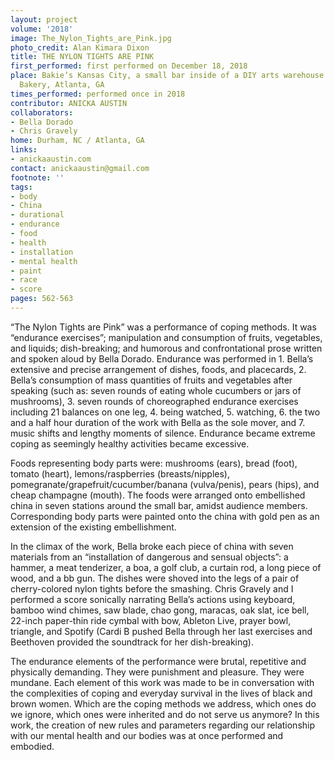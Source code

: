 ```yaml
---
layout: project
volume: '2018'
image: The_Nylon_Tights_are_Pink.jpg
photo_credit: Alan Kimara Dixon
title: THE NYLON TIGHTS ARE PINK
first_performed: first performed on December 18, 2018
place: Bakie’s Kansas City, a small bar inside of a DIY arts warehouse called The
  Bakery, Atlanta, GA
times_performed: performed once in 2018
contributor: ANICKA AUSTIN
collaborators:
- Bella Dorado
- Chris Gravely
home: Durham, NC / Atlanta, GA
links:
- anickaaustin.com
contact: anickaaustin@gmail.com
footnote: ''
tags:
- body
- China
- durational
- endurance
- food
- health
- installation
- mental health
- paint
- race
- score
pages: 562-563
---
```


“The Nylon Tights are Pink” was a performance of coping methods. It was “endurance exercises”; manipulation and consumption of fruits, vegetables, and liquids; dish-breaking; and humorous and confrontational prose written and spoken aloud by Bella Dorado. Endurance was performed in 1. Bella’s extensive and precise arrangement of dishes, foods, and placecards, 2. Bella’s consumption of mass quantities of fruits and vegetables after speaking (such as: seven rounds of eating whole cucumbers or jars of mushrooms), 3. seven rounds of choreographed endurance exercises including 21 balances on one leg, 4. being watched, 5. watching, 6. the two and a half hour duration of the work with Bella as the sole mover, and 7. music shifts and lengthy moments of silence. Endurance became extreme coping as seemingly healthy activities became excessive.

Foods representing body parts were: mushrooms (ears), bread (foot), tomato (heart), lemons/raspberries (breasts/nipples), pomegranate/grapefruit/cucumber/banana (vulva/penis), pears (hips), and cheap champagne (mouth). The foods were arranged onto embellished china in seven stations around the small bar, amidst audience members. Corresponding body parts were painted onto the china with gold pen as an extension of the existing embellishment.

In the climax of the work, Bella broke each piece of china with seven materials from an “installation of dangerous and sensual objects”: a hammer, a meat tenderizer, a boa, a golf club, a curtain rod, a long piece of wood, and a bb gun. The dishes were shoved into the legs of a pair of cherry-colored nylon tights before the smashing. Chris Gravely and I performed a score sonically narrating Bella’s actions using keyboard, bamboo wind chimes, saw blade, chao gong, maracas, oak slat, ice bell, 22-inch paper-thin ride cymbal with bow, Ableton Live, prayer bowl, triangle, and Spotify (Cardi B pushed Bella through her last exercises and Beethoven provided the soundtrack for her dish-breaking).

The endurance elements of the performance were brutal, repetitive and physically demanding. They were punishment and pleasure. They were mundane. Each element of this work was made to be in conversation with the complexities of coping and everyday survival in the lives of black and brown women. Which are the coping methods we address, which ones do we ignore, which ones were inherited and do not serve us anymore? In this work, the creation of new rules and parameters regarding our relationship with our mental health and our bodies was at once performed and embodied.

